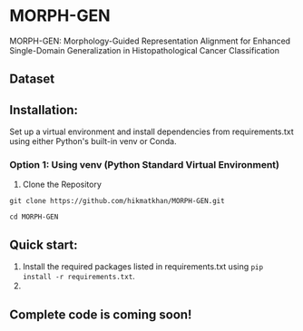 # MORPH-GEN
MORPH-GEN: Morphology-Guided Representation Alignment for Enhanced Single-Domain Generalization in Histopathological Cancer Classification

## Dataset


## Installation:
Set up a virtual environment and install dependencies from requirements.txt using either Python's built-in venv or Conda.
### Option 1: Using venv (Python Standard Virtual Environment)
1. Clone the Repository

`git clone https://github.com/hikmatkhan/MORPH-GEN.git`

`cd MORPH-GEN`




## Quick start:
1. Install the required packages listed in requirements.txt using `pip install -r requirements.txt`.
2.
## Complete code is coming soon!
